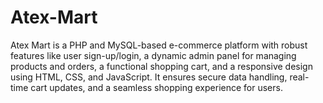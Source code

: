 # Atex-Mart
Atex Mart is a PHP and MySQL-based e-commerce platform with robust features like user sign-up/login, a dynamic admin panel for managing products and orders, a functional shopping cart, and a responsive design using HTML, CSS, and JavaScript. It ensures secure data handling, real-time cart updates, and a seamless shopping experience for users.


